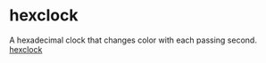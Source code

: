 # hexclock
A hexadecimal clock that changes color with each passing second.
[hexclock](https://davidherszenhaut.github.io/hexclock/)
